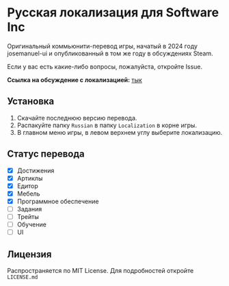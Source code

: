 # Русская локализация для Software Inc
Оригинальный коммьюнити-перевод игры, начатый в 2024 году josemanuel-ui и опубликованный в том же году в обсуждениях Steam.

Если у вас есть какие-либо вопросы, пожалуйста, откройте Issue.

**Ссылка на обсуждение с локализацией:** [тык](https://steamcommunity.com/app/362620/discussions/2/4628105046667604474/)

## Установка
1. Скачайте последнюю версию перевода.
2. Распакуйте папку `Russian` в папку `Localization` в корне игры.
3. В главном меню игры, в левом верхнем углу выберите локализацию.

## Статус перевода
- [X] Достижения
- [X] Артиклы
- [X] Едитор
- [X] Мебель
- [X] Программное обеспечение
- [ ] Задания
- [ ] Трейты
- [ ] Обучение
- [ ] UI

## Лицензия
Распространяется по MIT License. Для подробностей откройте `LICENSE.md`
